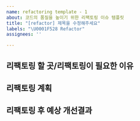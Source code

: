 ```yaml
---
name: refactoring template - 1
about: 코드의 품질을 높이기 위한 리팩토링 이슈 템플릿
title: "[refactor] 제목을 수정해주세요"
labels: "\U0001F528 Refactor"
assignees: ''

---
```


**리팩토링 할 곳/리팩토링이 필요한 이유**
---


**리팩토링 계획**
---


**리팩토링 후 예상 개선결과**
--
